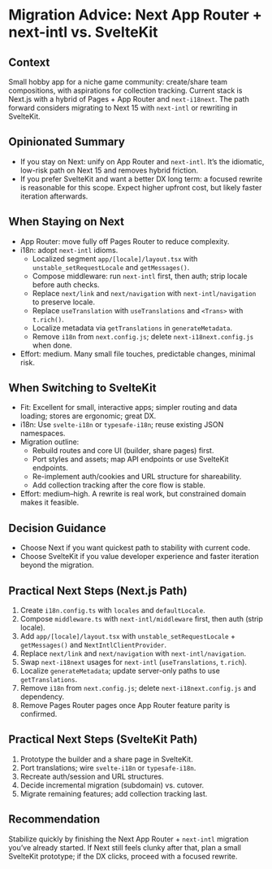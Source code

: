 # Migration Advice: Next App Router + next-intl vs. SvelteKit

## Context
Small hobby app for a niche game community: create/share team compositions, with aspirations for collection tracking. Current stack is Next.js with a hybrid of Pages + App Router and `next-i18next`. The path forward considers migrating to Next 15 with `next-intl` or rewriting in SvelteKit.

## Opinionated Summary
- If you stay on Next: unify on App Router and `next-intl`. It’s the idiomatic, low-risk path on Next 15 and removes hybrid friction.
- If you prefer SvelteKit and want a better DX long term: a focused rewrite is reasonable for this scope. Expect higher upfront cost, but likely faster iteration afterwards.

## When Staying on Next
- App Router: move fully off Pages Router to reduce complexity.
- i18n: adopt `next-intl` idioms.
  - Localized segment `app/[locale]/layout.tsx` with `unstable_setRequestLocale` and `getMessages()`.
  - Compose middleware: run `next-intl` first, then auth; strip locale before auth checks.
  - Replace `next/link` and `next/navigation` with `next-intl/navigation` to preserve locale.
  - Replace `useTranslation` with `useTranslations` and `<Trans>` with `t.rich()`.
  - Localize metadata via `getTranslations` in `generateMetadata`.
  - Remove `i18n` from `next.config.js`; delete `next-i18next.config.js` when done.
- Effort: medium. Many small file touches, predictable changes, minimal risk.

## When Switching to SvelteKit
- Fit: Excellent for small, interactive apps; simpler routing and data loading; stores are ergonomic; great DX.
- i18n: Use `svelte-i18n` or `typesafe-i18n`; reuse existing JSON namespaces.
- Migration outline:
  - Rebuild routes and core UI (builder, share pages) first.
  - Port styles and assets; map API endpoints or use SvelteKit endpoints.
  - Re-implement auth/cookies and URL structure for shareability.
  - Add collection tracking after the core flow is stable.
- Effort: medium–high. A rewrite is real work, but constrained domain makes it feasible.

## Decision Guidance
- Choose Next if you want quickest path to stability with current code.
- Choose SvelteKit if you value developer experience and faster iteration beyond the migration.

## Practical Next Steps (Next.js Path)
1. Create `i18n.config.ts` with `locales` and `defaultLocale`.
2. Compose `middleware.ts` with `next-intl/middleware` first, then auth (strip locale).
3. Add `app/[locale]/layout.tsx` with `unstable_setRequestLocale` + `getMessages()` and `NextIntlClientProvider`.
4. Replace `next/link` and `next/navigation` with `next-intl/navigation`.
5. Swap `next-i18next` usages for `next-intl` (`useTranslations`, `t.rich`).
6. Localize `generateMetadata`; update server-only paths to use `getTranslations`.
7. Remove `i18n` from `next.config.js`; delete `next-i18next.config.js` and dependency.
8. Remove Pages Router pages once App Router feature parity is confirmed.

## Practical Next Steps (SvelteKit Path)
1. Prototype the builder and a share page in SvelteKit.
2. Port translations; wire `svelte-i18n` or `typesafe-i18n`.
3. Recreate auth/session and URL structures.
4. Decide incremental migration (subdomain) vs. cutover.
5. Migrate remaining features; add collection tracking last.

## Recommendation
Stabilize quickly by finishing the Next App Router + `next-intl` migration you’ve already started. If Next still feels clunky after that, plan a small SvelteKit prototype; if the DX clicks, proceed with a focused rewrite.

